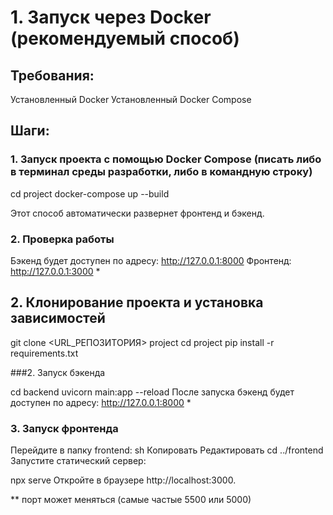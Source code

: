 # 1. Запуск через Docker (рекомендуемый способ)
## Требования:
Установленный Docker
Установленный Docker Compose
## Шаги:
 ### 1. Запуск проекта с помощью Docker Compose (писать либо в терминал среды разработки, либо в командную строку)

cd project
docker-compose up --build

Этот способ автоматически развернет фронтенд и бэкенд.

### 2. Проверка работы
Бэкенд будет доступен по адресу: http://127.0.0.1:8000
Фронтенд: http://127.0.0.1:3000 *


## 2. Клонирование проекта и установка зависимостей

git clone <URL_РЕПОЗИТОРИЯ> project
cd project
pip install -r requirements.txt

###2. Запуск бэкенда

cd backend
uvicorn main:app --reload
После запуска бэкенд будет доступен по адресу:
http://127.0.0.1:8000 *

### 3. Запуск фронтенда
Перейдите в папку frontend:
sh
Копировать
Редактировать
cd ../frontend
Запустите статический сервер:

npx serve
Откройте в браузере http://localhost:3000.

** порт может меняться (самые частые 5500 или 5000)
